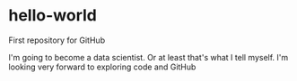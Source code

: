 # hello-world
First repository for GitHub

I'm going to become a data scientist. Or at least that's what I tell myself. I'm looking very forward to exploring code and GitHub
